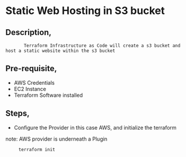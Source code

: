 # Static Web Hosting in S3 bucket
 
## Description,
           Terraform Infrastructure as Code will create a s3 bucket and host a static website within the s3 bucket

## Pre-requisite,
  
  * AWS Credentials
  * EC2 Instance
  * Terraform Software installed

## Steps,

  * Configure the Provider in this case AWS, and initialize the terraform 

note: AWS provider is underneath a Plugin
       
         terraform init    
